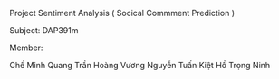 Project Sentiment Analysis ( Socical Commment Prediction ) 


Subject: DAP391m


Member: 

Chế Minh Quang 
Trần Hoàng Vương
Nguyễn Tuấn Kiệt
Hồ Trọng Ninh 
